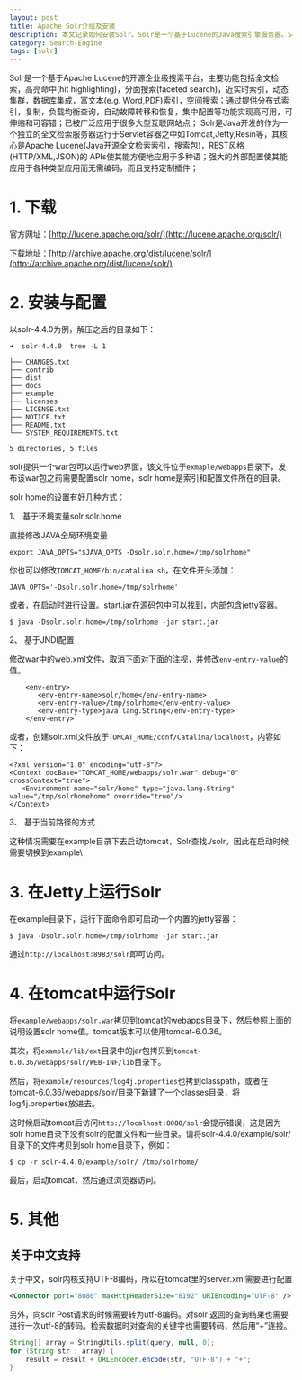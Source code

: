 ```yaml
---
layout: post
title: Apache Solr介绍及安装
description: 本文记录如何安装Solr。Solr是一个基于Lucene的Java搜索引擎服务器。Solr提供了层面搜索、命中醒目显示并且支持多种输出格式。
category: Search-Engine
tags: [solr]
---
```


Solr是一个基于Apache Lucene的开源企业级搜索平台，主要功能包括全文检索，高亮命中(hit highlighting)，分面搜索(faceted search)，近实时索引，动态集群，数据库集成，富文本(e.g. Word,PDF)索引，空间搜索；通过提供分布式索引，复制，负载均衡查询，自动故障转移和恢复，集中配置等功能实现高可用，可伸缩和可容错；已被广泛应用于很多大型互联网站点；
Solr是Java开发的作为一个独立的全文检索服务器运行于Servlet容器之中如Tomcat,Jetty,Resin等，其核心是Apache Lucene(Java开源全文检索索引，搜索包)，REST风格(HTTP/XML,JSON)的 APIs使其能方便地应用于多种语；强大的外部配置使其能应用于各种类型应用而无需编码，而且支持定制插件；

# 1. 下载

官方网址：[http://lucene.apache.org/solr/](http://lucene.apache.org/solr/) 

下载地址：[http://archive.apache.org/dist/lucene/solr/](http://archive.apache.org/dist/lucene/solr/)

# 2. 安装与配置

以solr-4.4.0为例，解压之后的目录如下：

```
➜  solr-4.4.0  tree -L 1
.
├── CHANGES.txt
├── contrib
├── dist
├── docs
├── example
├── licenses
├── LICENSE.txt
├── NOTICE.txt
├── README.txt
└── SYSTEM_REQUIREMENTS.txt

5 directories, 5 files
```

solr提供一个war包可以运行web界面，该文件位于`exmaple/webapps`目录下，发布该war包之前需要配置solr home，solr home是索引和配置文件所在的目录。

solr home的设置有好几种方式：

1、 基于环境变量solr.solr.home 

直接修改JAVA全局环境变量

```
export JAVA_OPTS="$JAVA_OPTS -Dsolr.solr.home=/tmp/solrhome"
```

你也可以修改`TOMCAT_HOME/bin/catalina.sh`，在文件开头添加：

```
JAVA_OPTS='-Dsolr.solr.home=/tmp/solrhome'
```

或者，在启动时进行设置。start.jar在源码包中可以找到，内部包含jetty容器。

```
$ java -Dsolr.solr.home=/tmp/solrhome -jar start.jar
```

2、 基于JNDI配置 

修改war中的web.xml文件，取消下面对下面的注视，并修改`env-entry-value`的值。

```
    <env-entry>
       <env-entry-name>solr/home</env-entry-name>
       <env-entry-value>/tmp/solrhome</env-entry-value>
       <env-entry-type>java.lang.String</env-entry-type>
    </env-entry>
```

或者，创建solr.xml文件放于`TOMCAT_HOME/conf/Catalina/localhost`，内容如下： 

```
<?xml version="1.0" encoding="utf-8"?>
<Context docBase="TOMCAT_HOME/webapps/solr.war" debug="0" crossContext="true">
   <Environment name="solr/home" type="java.lang.String" value="/tmp/solrhomehome" override="true"/>
</Context>
```

3、 基于当前路径的方式

这种情况需要在example目录下去启动tomcat，Solr查找./solr，因此在启动时候需要切换到example\ 

# 3. 在Jetty上运行Solr

在example目录下，运行下面命令即可启动一个内置的jetty容器：

```
$ java -Dsolr.solr.home=/tmp/solrhome -jar start.jar
```

通过`http://localhost:8983/solr`即可访问。

# 4. 在tomcat中运行Solr

将`example/webapps/solr.war`拷贝到tomcat的webapps目录下，然后参照上面的说明设置solr home值。tomcat版本可以使用tomcat-6.0.36。

其次，将`example/lib/ext`目录中的jar包拷贝到`tomcat-6.0.36/webapps/solr/WEB-INF/lib`目录下。

然后，将`example/resources/log4j.properties`也拷到classpath，或者在tomcat-6.0.36/webapps/solr/目录下新建了一个classes目录，将log4j.properties放进去。

这时候启动tomcat后访问`http://localhost:8080/solr`会提示错误，这是因为solr home目录下没有solr的配置文件和一些目录。请将solr-4.4.0/example/solr/目录下的文件拷贝到solr home目录下，例如：

```
$ cp -r solr-4.4.0/example/solr/ /tmp/solrhome/
```

最后，启动tomcat，然后通过浏览器访问。

# 5. 其他

## 关于中文支持

关于中文，solr内核支持UTF-8编码，所以在tomcat里的server.xml需要进行配置

```xml
<Connector port="8080" maxHttpHeaderSize="8192" URIEncoding="UTF-8" />
```

另外，向solr Post请求的时候需要转为utf-8编码。对solr 返回的查询结果也需要进行一次utf-8的转码。检索数据时对查询的关键字也需要转码，然后用“+”连接。

```java
String[] array = StringUtils.split(query, null, 0);
for (String str : array) {
    result = result + URLEncoder.encode(str, "UTF-8") + "+";
}
```

